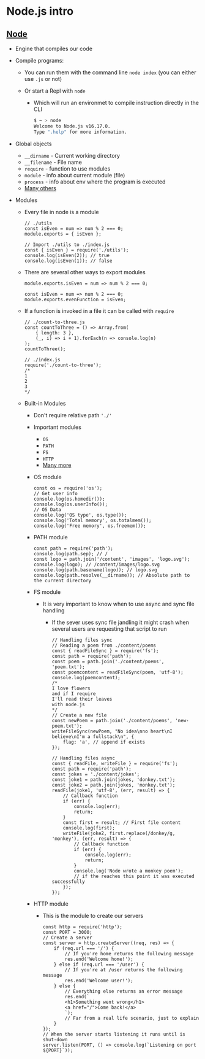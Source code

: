 # Node.js intro

## [Node](https://nodejs.org/en)

-   Engine that compiles our code
-   Compile programs:

    -   You can run them with the command line `node index` (you can either use `.js` or not)
    -   Or start a Repl with `node`

        -   Which will run an environmet to compile instruction directly in the CLI

            ```BASH
            $ ~ > node
            Welcome to Node.js v16.17.0.
            Type ".help" for more information.
            ```

-   Global objects

    -   `__dirname` - Current working directory
    -   `__filename` - File name
    -   `require` - function to use modules
    -   `module` - info about current module (file)
    -   `process` - info about env where the program is executed
    -   [Many others](https://nodejs.org/api/globals.html)

-   Modules

    -   Every file in node is a module

        ```JS
        // ./utils
        const isEven = num => num % 2 === 0;
        module.exports = { isEven };
        ```

        ```JS
        // Import ./utils to ./index.js
        const { isEven } = require('./utils');
        console.log(isEven(2)); // true
        console.log(isEven(1)); // false
        ```

    -   There are several other ways to export modules

        ```JS
        module.exports.isEven = num => num % 2 === 0;
        ```

        ```JS
        const isEven = num => num % 2 === 0;
        module.exports.evenFunction = isEven;
        ```

    -   If a function is invoked in a file it can be called with `require`

        ```JS
        // ./count-to-three.js
        const countToThree = () => Array.from(
            { length: 3 },
            (_, i) => i + 1).forEach(n => console.log(n)
        );
        countToThree();
        ```

        ```JS
        // ./index.js
        require('./count-to-three');
        /*
        1
        2
        3
        */
        ```

    -   Built-in Modules

        -   Don't require relative path `'./'`
        -   Important modules
            -   `OS`
            -   `PATH`
            -   `FS`
            -   `HTTP`
            -   [Many more](https://www.w3schools.com/nodejs/ref_modules.asp)
        -   OS module

            ```JS
            const os = require('os');
            // Get user info
            console.log(os.homedir());
            console.log(os.userInfo());
            // OS Data
            console.log('OS type', os.type());
            console.log('Total memory', os.totalmem());
            console.log('Free memory', os.freemem());
            ```

        -   PATH module

            ```JS
            const path = require('path');
            console.log(path.sep); // /
            const logo = path.join('/content', 'images', 'logo.svg');
            console.log(logo); // /content/images/logo.svg
            console.log(path.basename(logo)); // logo.svg
            console.log(path.resolve(__dirname)); // Absolute path to the current directory
            ```

        -   FS module

            -   It is very important to know when to use async and sync file handling

                -   If the sever uses sync file jandling it might crash when several users are requesting that script to run

                    ```JS
                    // Handling files sync
                    // Reading a poem from ./content/poems
                    const { readFileSync } = require('fs');
                    const path = require('path');
                    const poem = path.join('./content/poems', 'poem.txt');
                    const poemcontent = readFileSync(poem, 'utf-8');
                    console.log(poemcontent);
                    /*
                    I love flowers
                    and if I require
                    I'll read their leaves
                    with node.js
                    */
                    // Create a new file
                    const newPoem = path.join('./content/poems', 'new-poem.txt');
                    writeFileSync(newPoem, "No idea\nno heart\nI believe\nI'm a fullstack\n", {
                        flag: 'a', // append if exists
                    });
                    ```

                    ```JS
                    // Handling files async
                    const { readFile, writeFile } = require('fs');
                    const path = require('path');
                    const jokes = './content/jokes';
                    const joke1 = path.join(jokes, 'donkey.txt');
                    const joke2 = path.join(jokes, 'monkey.txt');
                    readFile(joke1, 'utf-8', (err, result) => {
                        // Callback function
                        if (err) {
                            console.log(err);
                            return;
                        }
                        const first = result; // First file content
                        console.log(first);
                        writeFile(joke2, first.replace(/donkey/g, 'monkey'), (err, result) => {
                            // Callback function
                            if (err) {
                                console.log(err);
                                return;
                            }
                            console.log('Node wrote a monkey poem');
                            // if the reaches this point it was executed successfully
                        });
                    });
                    ```

        -   HTTP module

            -   This is the module to create our servers

                ```JS
                const http = require('http');
                const PORT = 3000;
                // Create a server
                const server = http.createServer((req, res) => {
                    if (req.url === '/') {
                        // If you're home returns the following message
                        res.end('Welcome home!');
                    } else if (req.url === '/user') {
                        // If you're at /user returns the following message
                        res.end('Welcome user!');
                    } else {
                        // Everything else returns an error message
                        res.end(`
                        <h1>Something went wrong</h1>
                        <a href="/">Come back!</a>
                        `);
                        // Far from a real life scenario, just to explain
                    }
                });
                // When the server starts listening it runs until is shut-down
                server.listen(PORT, () => console.log(`Listening on port ${PORT}`));
                ```

